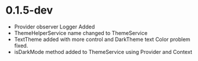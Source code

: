 # 0.1.5-dev

- Provider observer Logger Added
- ThemeHelperService name changed to ThemeService
- TextTheme added with more control and DarkTheme text Color problem fixed.
- isDarkMode method added to ThemeService using Provider and Context

